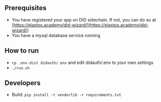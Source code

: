 ## Prerequisites
- You have registered your app on DID sidechain. If not, you can do so at [https://elastos.academy/did-wizard/](https://elastos.academy/did-wizard/)
- You have a mysql database service running

## How to run
- `cp .env.dist didauth/.env` and edit didauth/.env to your own settings
- `./run.sh`

## Developers
- Build: `pip install -t vendorlib -r requirements.txt`